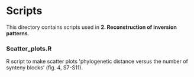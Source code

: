 # Scripts
This directory contains scripts used in **2. Reconstruction of inversion patterns**.

### Scatter_plots.R
R script to make scatter plots 'phylogenetic distance versus the number of synteny blocks' (fig. 4, S7-S11). 
